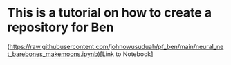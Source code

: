 # This is a tutorial on how to create a repository for Ben

(https://raw.githubusercontent.com/johnowusuduah/pf_ben/main/neural_net_barebones_makemoons.ipynb)[Link to Notebook]
